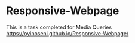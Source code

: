 # Responsive-Webpage
This is a task completed for Media Queries
https://oyinoseni.github.io/Responsive-Webpage/
